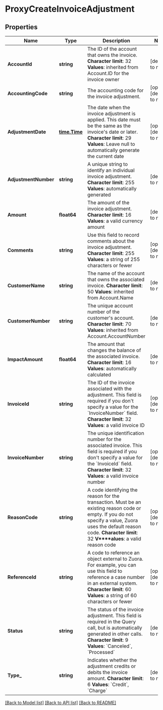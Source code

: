 # ProxyCreateInvoiceAdjustment

## Properties
Name | Type | Description | Notes
------------ | ------------- | ------------- | -------------
**AccountId** | **string** |  The ID of the account that owns the invoice. **Character limit**: 32 **Values**: inherited from Account.ID for the invoice owner  | [default to null]
**AccountingCode** | **string** | The accounting code for the invoice adjustment.  | [optional] [default to null]
**AdjustmentDate** | [**time.Time**](time.Time.md) |  The date when the invoice adjustment is applied. This date must be the same as the invoice&#39;s date or later. **Character limit**: 29 **Values**: Leave null to automatically generate the current date  | [optional] [default to null]
**AdjustmentNumber** | **string** |  A unique string to identify an individual invoice adjustment. **Character limit**: 255 **Values**: automatically generated  | [default to null]
**Amount** | **float64** |  The amount of the invoice adjustment. **Character limit**: 16 **Values**: a valid currency amount  | [default to null]
**Comments** | **string** |  Use this field to record comments about the invoice adjustment. **Character limit**: 255 **Values**: a string of 255 characters or fewer  | [optional] [default to null]
**CustomerName** | **string** |  The name of the account that owns the associated invoice. **Character limit**: 50 **Values**: inherited from Account.Name  | [default to null]
**CustomerNumber** | **string** |  The unique account number of the customer&#39;s account. **Character limit**: 70 **Values**: inherited from Account.AccountNumber  | [default to null]
**ImpactAmount** | **float64** |  The amount that changes the balance of the associated invoice. **Character limit**: 16 **Values**: automatically calculated  | [default to null]
**InvoiceId** | **string** |  The ID of the invoice associated with the adjustment. This field is required if you don&#39;t specify a value for the &#x60;InvoiceNumber&#x60; field. **Character limit**: 32 **Values**: a valid invoice ID  | [optional] [default to null]
**InvoiceNumber** | **string** |  The unique identification number for the associated invoice. This field is required if you don&#39;t specify a value for the &#x60;InvoiceId&#x60; field. **Character limit**: 32 **Values**: a valid invoice number  | [optional] [default to null]
**ReasonCode** | **string** |  A code identifying the reason for the transaction. Must be an existing reason code or empty. If you do not specify a value, Zuora uses the default reason code. **Character limit**: 32 **V****alues**: a valid reason code  | [optional] [default to null]
**ReferenceId** | **string** |  A code to reference an object external to Zuora. For example, you can use this field to reference a case number in an external system. **Character limit**: 60 **Values**: a string of 60 characters or fewer  | [optional] [default to null]
**Status** | **string** |  The status of the invoice adjustment. This field is required in the Query call, but is automatically generated in other calls. **Character limit**: 9 **Values**: &#x60;Canceled&#x60;, &#x60;Processed&#x60;  | [default to null]
**Type_** | **string** |  Indicates whether the adjustment credits or debits the invoice amount. **Character limit**: 6 **Values**: &#x60;Credit&#x60;, &#x60;Charge&#x60;  | [default to null]

[[Back to Model list]](../README.md#documentation-for-models) [[Back to API list]](../README.md#documentation-for-api-endpoints) [[Back to README]](../README.md)


